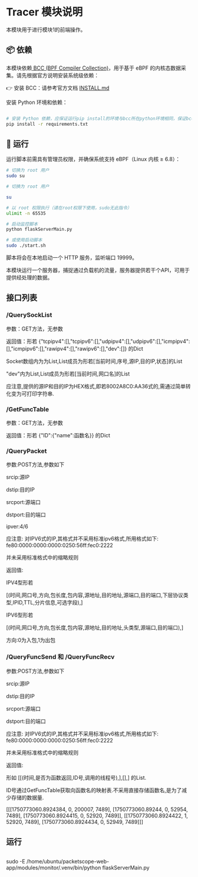 # Tracer 模块说明

本模块用于进行模块1的前端操作。

## 📦 依赖

本模块依赖[ BCC (BPF Compiler Collection)](https://github.com/iovisor/bcc)，用于基于 eBPF 的内核态数据采集。请先根据官方说明安装系统级依赖：

👉 安装 BCC：请参考官方文档 [INSTALL.md](https://github.com/iovisor/bcc/blob/master/INSTALL.md)

安装 Python 环境和依赖：
```bash

# 安装 Python 依赖，应保证运行pip install的环境与bcc所在python环境相同，保证bcc所在环境和依赖处于同一环境下
pip install -r requirements.txt

```

## 🚀 运行
运行脚本前需具有管理员权限，并确保系统支持 eBPF（Linux 内核 ≥ 6.8）：

```bash
# 切换为 root 用户
sudo su

# 切换为 root 用户

su

# 以 root 权限执行（请在root权限下使用，sudo无此指令）
ulimit -n 65535

# 启动监控脚本
python flaskServerMain.py

# 或使用启动脚本
sudo ./start.sh

```

脚本将会在本地启动一个 HTTP 服务，监听端口 19999。

本模块运行一个服务器，捕捉通过负载机的流量，服务器提供若干个API，可用于提供经处理的数据。

## 接口列表

### /QuerySockList

参数：GET方法，无参数

返回值：形若
{"tcpipv4":[],"tcpipv6":[],"udpipv4":[],"udpipv6":[],"icmpipv4":[],"icmpipv6":[],"rawipv4":[],"rawipv6":[],"dev":[]}
的Dict

Socket数组内为为List,List成员为形若[当前时间,序号,源IP,目的IP,状态]的List

"dev"内为List,List成员为形若[当前时间,网口名]的List

应注意,提供的源IP和目的IP为HEX格式,即若8002A8C0:AA36式的,需通过简单转化变为可打印字符串.

### /GetFuncTable

参数：GET方法，无参数

返回值：形若
{"ID":{"name":函数名}}
的Dict

### /QueryPacket

参数:POST方法,参数如下

srcip:源IP

dstip:目的IP

srcport:源端口

dstport:目的端口

ipver:4/6

应注意:
对IPV6式的IP,其格式并不采用标准ipv6格式,所用格式如下:
fe80:0000:0000:0000:0250:56ff:fec0:2222

并未采用标准格式中的缩略规则

返回值:

IPV4型形若

[(时间,网口号,方向,包长度,包内容,源地址,目的地址,源端口,目的端口,下层协议类型,IPID,TTL,分片信息,可选字段),]

IPV6型形若

[(时间,网口号,方向,包长度,包内容,源地址,目的地址,头类型,源端口,目的端口),]

方向:0为入包,1为出包

### /QueryFuncSend 和 /QueryFuncRecv

参数:POST方法,参数如下

srcip:源IP

dstip:目的IP

srcport:源端口

dstport:目的端口

应注意:
对IPV6式的IP,其格式并不采用标准ipv6格式,所用格式如下:
fe80:0000:0000:0000:0250:56ff:fec0:2222

并未采用标准格式中的缩略规则

返回值:

形如
[[(时间,是否为函数返回,ID号,调用的线程号),],[],]
的List.

ID号通过GetFuncTable获取向函数名的映射表.不采用直接存储函数名,是为了减少存储的数据量.


[[[1750773060.8924384, 0, 200007, 7489], [1750773060.89244, 0, 52954, 7489], [1750773060.8924415, 0, 52920, 7489]], [[1750773060.8924422, 1, 52920, 7489], [1750773060.8924434, 0, 52949, 7489]]]
## 运行

```

```

sudo -E /home/ubuntu/packetscope-web-app/modules/monitor/.venv/bin/python flaskServerMain.py
